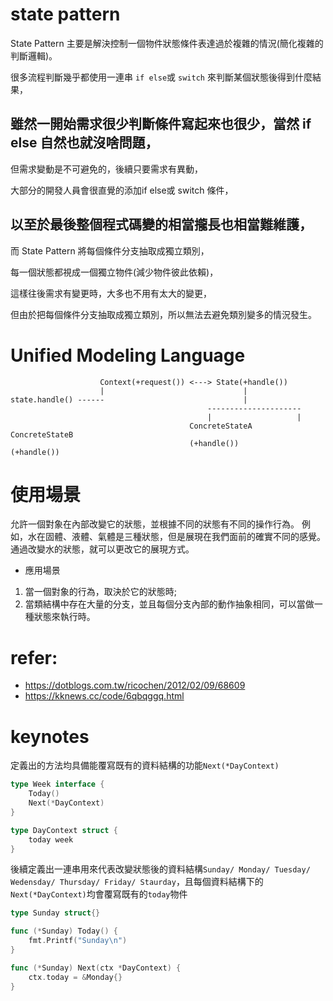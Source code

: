 # state pattern
State Pattern 主要是解決控制一個物件狀態條件表達過於複雜的情況(簡化複雜的判斷邏輯)。

很多流程判斷幾乎都使用一連串 `if else`或 `switch` 來判斷某個狀態後得到什麼結果，

雖然一開始需求很少判斷條件寫起來也很少，當然 if else 自然也就沒啥問題，
--
但需求變動是不可避免的，後續只要需求有異動，

大部分的開發人員會很直覺的添加if else或 switch 條件，

以至於最後整個程式碼變的相當攏長也相當難維護，
--
而 State Pattern 將每個條件分支抽取成獨立類別，

每一個狀態都視成一個獨立物件(減少物件彼此依賴)，

這樣往後需求有變更時，大多也不用有太大的變更，

但由於把每個條件分支抽取成獨立類別，所以無法去避免類別變多的情況發生。

# Unified Modeling Language
```
                    Context(+request()) <---> State(+handle())
                    |                               |
state.handle() ------                               |
                                            ---------------------
                                            |                   |
                                        ConcreteStateA      ConcreteStateB
                                        (+handle())         (+handle())
```

# 使用場景
允許一個對象在內部改變它的狀態，並根據不同的狀態有不同的操作行為。
例如，水在固體、液體、氣體是三種狀態，但是展現在我們面前的確實不同的感覺。通過改變水的狀態，就可以更改它的展現方式。
- 應用場景
1. 當一個對象的行為，取決於它的狀態時;
2. 當類結構中存在大量的分支，並且每個分支內部的動作抽象相同，可以當做一種狀態來執行時。


# refer:
- https://dotblogs.com.tw/ricochen/2012/02/09/68609
- https://kknews.cc/code/6qbqggq.html

# keynotes
定義出的方法均具備能覆寫既有的資料結構的功能`Next(*DayContext)`
```go
type Week interface {
    Today()
    Next(*DayContext)
}

type DayContext struct {
    today week
}
```
後續定義出一連串用來代表改變狀態後的資料結構`Sunday/ Monday/ Tuesday/ Wedensday/ Thursday/ Friday/ Staurday`，且每個資料結構下的`Next(*DayContext)`均會覆寫既有的`today`物件
```go
type Sunday struct{}

func (*Sunday) Today() {
	fmt.Printf("Sunday\n")
}

func (*Sunday) Next(ctx *DayContext) {
	ctx.today = &Monday{}
}
```
